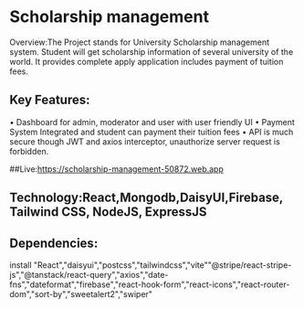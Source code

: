 # Scholarship management

Overview:The Project stands for University Scholarship management system. Student will get scholarship information of several university of the world. It provides complete apply application includes payment of tuition fees. 

## Key Features:
•	Dashboard for admin, moderator and user with user friendly UI
•	Payment System Integrated and student can payment their tuition fees
•	API is much secure though JWT and axios interceptor, unauthorize server request is forbidden.

##Live:https://scholarship-management-50872.web.app
## Technology:React,Mongodb,DaisyUI,Firebase, Tailwind CSS, NodeJS, ExpressJS

## Dependencies:
install
    "React","daisyui","postcss","tailwindcss","vite""@stripe/react-stripe-js","@tanstack/react-query","axios","date-fns","dateformat","firebase","react-hook-form","react-icons","react-router-dom","sort-by","sweetalert2","swiper"
